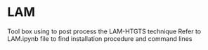 # LAM
Tool box using to post process the LAM-HTGTS technique
Refer to LAM.ipynb file to find installation procedure and command lines
